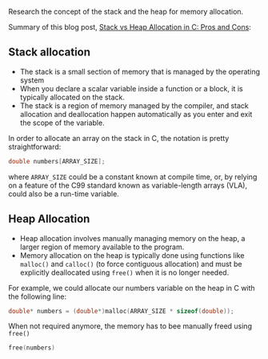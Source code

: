 Research the concept of the stack and the heap for memory allocation. 

Summary of this blog post, [Stack vs Heap Allocation in C: Pros and Cons](https://www.matecdev.com/posts/c-heap-vs-stack-allocation.html):

## Stack allocation

- The stack is a small section of memory that is managed by the operating system
- When you declare a scalar variable inside a function or a block, it is typically allocated on the stack.
- The stack is a region of memory managed by the compiler, and stack allocation and deallocation happen automatically as you enter and exit the scope of the variable.

In order to allocate an array on the stack in C, the notation is pretty straightforward:

```c
double numbers[ARRAY_SIZE]; 
```

where `ARRAY_SIZE` could be a constant known at compile time, or, by relying on a feature of the C99 standard known as variable-length arrays (VLA), could also be a run-time variable.


## Heap Allocation

- Heap allocation involves manually managing memory on the heap, a larger region of memory available to the program.
- Memory allocation on the heap is typically done using functions like `malloc()` and `calloc()` (to force contiguous allocation) and must be explicitly deallocated using `free()` when it is no longer needed.

For example, we could allocate our numbers variable on the heap in C with the following line:

```c
double* numbers = (double*)malloc(ARRAY_SIZE * sizeof(double)); 
```

When not required anymore, the memory has to bee manually freed using `free()`

```c
free(numbers)
```